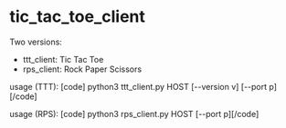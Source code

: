 # tic_tac_toe_client

Two versions:
* ttt_client: Tic Tac Toe
* rps_client: Rock Paper Scissors

usage (TTT): 
[code] python3 ttt_client.py HOST [--version v] [--port p][/code]

usage (RPS): 
[code] python3 rps_client.py HOST [--port p][/code]

